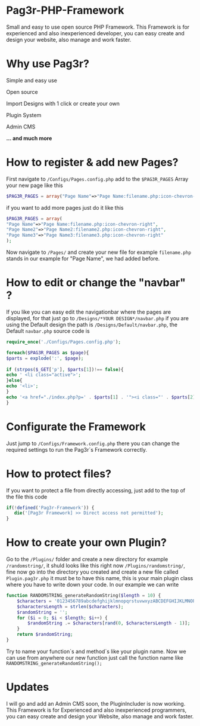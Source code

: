 # Pag3r-PHP-Framework

Small and easy to use open source PHP Framework.
This Framework is for experienced and also inexperienced developer, you can easy create and design your website, also manage and work faster.

# Why use Pag3r?

<p>Simple and easy use</p>
<p>Open source</p>
<p>Import Designs with 1 click or create your own</p>
<p>Plugin System</p>
<p>Admin CMS</p>

<b>... and much more</b>

# How to register & add new Pages?

First navigate to ``/Configs/Pages.config.php`` add to the ``$PAG3R_PAGES`` Array your new page like this 
```PHP
$PAG3R_PAGES = array("Page Name"=>"Page Name:filename.php:icon-chevron-right");
```
if you want to add more pages just do it like this 
```PHP
$PAG3R_PAGES = array(
"Page Name"=>"Page Name:filename.php:icon-chevron-right",
"Page Name2"=>"Page Name2:filename2.php:icon-chevron-right",
"Page Name3"=>"Page Name3:filename3.php:icon-chevron-right"
);
```
Now navigate to ``/Pages/`` and create your new file for example ``filename.php`` stands in our example for "Page Name", we had added before.

# How to edit or change the "navbar" ?

If you like you can easy edit the navigationbar where the pages are displayed, for that just go to ``/Designs/*YOUR DESIGN*/navbar.php`` if you are using the Default design the path is ``/Designs/Default/navbar.php``, the Default ``navbar.php`` source code is
```PHP
require_once('./Configs/Pages.config.php');

foreach($PAG3R_PAGES as $page){
$parts = explode(':', $page);
					
if (strpos($_GET['p'], $parts[1])!== false){
echo ' <li class="active">';
}else{
echo '<li>';
}
echo '<a href="./index.php?p=' . $parts[1] . '"><i class="' . $parts[2] . '"></i> ' . $parts[0] . '</a>  </li>';
}
```

# Configurate the Framework

Just jump to ``/Configs/Framework.config.php`` there you can change the required settings to run the Pag3r´s Framework correctly.


# How to protect files?

If you want to protect a file from directly accessing, just add to the top of the file this code
```PHP
if(!defined('Pag3r-Framework')) {
   die('[Pag3r Framework] >> Direct access not permitted');
}
```

# How to create your own Plugin?

Go to the ``/Plugins/`` folder and create a new directory for example ``/randomstring/``, it shuld looks like this right now ``/Plugins/randomstring/``, fine now go into the directory you created and create a new file called ``Plugin.pag3r.php`` it must be to have this name, this is your main plugin class where you have to write down your code. In our example we can write 
```PHP
function RANDOMSTRING_generateRandomString($length = 10) {
    $characters = '0123456789abcdefghijklmnopqrstuvwxyzABCDEFGHIJKLMNOPQRSTUVWXYZ';
    $charactersLength = strlen($characters);
    $randomString = '';
    for ($i = 0; $i < $length; $i++) {
        $randomString .= $characters[rand(0, $charactersLength - 1)];
    }
    return $randomString;
}
```
Try to name your function´s and method´s like your plugin name. Now we can use from anywhere our new function just call the function name like ``RANDOMSTRING_generateRandomString();``

# Updates

I will go and add an Admin CMS soon, the PluginIncluder is now working. This Framework is for Experienced and also inexperienced programmers, you can easy create and design your Website, also manage and work faster.
